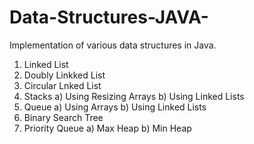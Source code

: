 # Data-Structures-JAVA-
Implementation of various data structures in Java.

  1. Linked List
  2. Doubly Linkked List
  3. Circular Lnked List
  4. Stacks
       a) Using Resizing Arrays
       b) Using Linked Lists
  5. Queue
       a) Using Arrays
       b) Using Linked Lists
  6. Binary Search Tree
  7. Priority Queue
       a) Max Heap
       b) Min Heap
